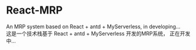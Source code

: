 # React-MRP
An MRP system based on React + antd +  MyServerless, in developing...  
这是一个技术栈基于 React + antd +  MyServerless 开发的MRP系统， 正在开发中...

